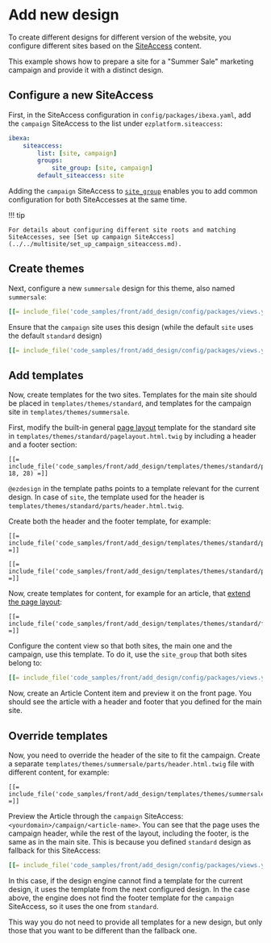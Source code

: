# Add new design

To create different designs for different version of the website,
you configure different sites based on the [SiteAccess](../../multisite/multisite.md) content.

This example shows how to prepare a site for a "Summer Sale" marketing campaign
and provide it with a distinct design.

## Configure a new SiteAccess

First, in the SiteAccess configuration in `config/packages/ibexa.yaml`,
add the `campaign` SiteAccess to the list under `ezplatform.siteaccess`:

``` yaml
ibexa:
    siteaccess:
        list: [site, campaign]
        groups:
            site_group: [site, campaign]
        default_siteaccess: site
```

Adding the `campaign` SiteAccess to [`site_group`](../../multisite/multisite_configuration.md#siteaccess-groups) enables you to add common configuration for both SiteAccesses at the same time.

!!! tip

    For details about configuring different site roots and matching SiteAccesses, see [Set up campaign SiteAccess](../../multisite/set_up_campaign_siteaccess.md).

## Create themes

Next, configure a new `summersale` design for this theme, also named `summersale`:

``` yaml
[[= include_file('code_samples/front/add_design/config/packages/views.yaml', 0, 3) =]]
```

Ensure that the `campaign` site uses this design (while the default `site` uses the default `standard` design)

``` yaml
[[= include_file('code_samples/front/add_design/config/packages/views.yaml', 4, 6) =]][[= include_file('code_samples/front/add_design/config/packages/views.yaml', 13, 19) =]]
```

## Add templates

Now, create templates for the two sites.
Templates for the main site should be placed in `templates/themes/standard`,
and templates for the campaign site in `templates/themes/summersale`.

First, modify the built-in general [page layout](../templates/template_configuration.md#page-layout) template for the standard site in `templates/themes/standard/pagelayout.html.twig`
by including a header and a footer section:

``` html+twig hl_lines="3 8"
[[= include_file('code_samples/front/add_design/templates/themes/standard/pagelayout.html.twig', 18, 28) =]]
```

`@ezdesign` in the template paths points to a template relevant for the current design.
In case of `site`, the template used for the header is `templates/themes/standard/parts/header.html.twig`.

Create both the header and the footer template, for example:

``` html+twig
[[= include_file('code_samples/front/add_design/templates/themes/standard/parts/header.html.twig') =]]
```

``` html+twig
[[= include_file('code_samples/front/add_design/templates/themes/standard/parts/footer.html.twig') =]]
```

Now, create templates for content, for example for an article, that [extend the page layout](../templates/templates.md#connecting-templates):

```html+twig
[[= include_file('code_samples/front/add_design/templates/themes/standard/full/article.html.twig') =]]
```

Configure the content view so that both sites, the main one and the campaign, use this template.
To do it, use the `site_group` that both sites belong to:

``` yaml hl_lines="3 7"
[[= include_file('code_samples/front/add_design/config/packages/views.yaml', 4, 13) =]]
```

Now, create an Article Content item and preview it on the front page.
You should see the article with a header and footer that you defined for the main site.

## Override templates

Now, you need to override the header of the site to fit the campaign.
Create a separate `templates/themes/summersale/parts/header.html.twig` file with different content, for example:

``` html+twig
[[= include_file('code_samples/front/add_design/templates/themes/summersale/parts/header.html.twig') =]]
```

Preview the Article through the `campaign` SiteAccess: `<yourdomain>/campaign/<article-name>`.
You can see that the page uses the campaign header, while the rest of the layout, including the footer,
is the same as in the main site.
This is because you defined `standard` design as fallback for this SiteAccess:

``` yaml
[[= include_file('code_samples/front/add_design/config/packages/views.yaml', 0, 3) =]]
```

In this case, if the design engine cannot find a template for the current design,
it uses the template from the next configured design.
In the case above, the engine does not find the footer template for the `campaign` SiteAccess,
so it uses the one from `standard`.

This way you do not need to provide all templates for a new design, but only those that you want to be different than the fallback one.

